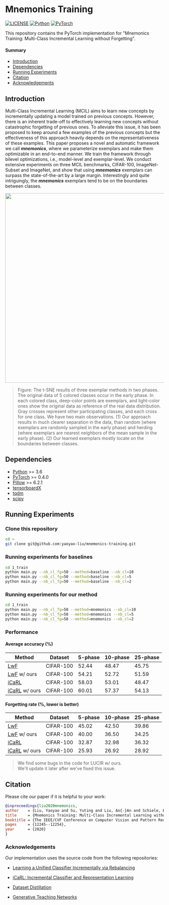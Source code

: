 # Mnemonics Training

[![LICENSE](https://img.shields.io/badge/license-MIT-green?style=flat-square)](https://github.com/yaoyao-liu/mnemonics/blob/master/LICENSE)
[![Python](https://img.shields.io/badge/python-3.6-blue.svg?style=flat-square)](https://www.python.org/)
[![PyTorch](https://img.shields.io/badge/pytorch-0.4.0-%237732a8?style=flat-square)](https://pytorch.org/)

This repository contains the PyTorch implementation for "Mnemonics Training: Multi-Class Incremental Learning without Forgetting".

#### Summary

* [Introduction](#introduction)
* [Dependencies](#dependencies)
* [Running Experiments](#running-experiments)
* [Citation](#citation)
* [Acknowledgements](#acknowledgements)

## Introduction

Multi-Class Incremental Learning (MCIL) aims to learn new concepts by incrementally updating a model trained on previous concepts. However, there is an inherent trade-off to effectively learning new concepts without catastrophic forgetting of previous ones. To alleviate this issue, it has been proposed to keep around a few examples of the previous concepts but the effectiveness of this approach heavily depends on the representativeness of these examples. This paper proposes a novel and automatic framework we call ***mnemonics***, where we parameterize exemplars and make them optimizable in an end-to-end manner. We train the framework through bilevel optimizations, i.e., model-level and exemplar-level. We conduct extensive experiments on three MCIL benchmarks, CIFAR-100, ImageNet-Subset and ImageNet, and show that using ***mnemonics*** exemplars can surpass the state-of-the-art by a large margin. Interestingly and quite intriguingly, the ***mnemonics*** exemplars tend to be on the boundaries between classes.


<p align="center">
    <img src="https://yyliu.net/images/misc/mnemonics.png" width="600"/>
</p>

> Figure: The t-SNE results of three exemplar methods in two phases. The original data of 5 colored classes occur in the early phase. In each colored class, deep-color points are exemplars, and light-color ones show the original data as reference of the real data distribution. Gray crosses represent other participating classes, and each cross for one class. We have two main observations. (1) Our approach results in much clearer separation in the data, than random (where exemplars are randomly sampled in the early phase) and herding (where exemplars are nearest neighbors of the mean sample in the early phase). (2) Our learned exemplars mostly locate on the boundaries between classes.

## Dependencies

- [Python](https://www.python.org/) >= 3.6
- [PyTorch](https://pytorch.org/) >= 0.4.0
- [Pillow](https://pillow.readthedocs.io/en/stable/) >= 6.2.1
- [tensorboardX](https://github.com/lanpa/tensorboardX)
- [tqdm](https://github.com/tqdm/tqdm)
- [scipy](https://www.scipy.org/)


## Running Experiments


### Clone this repository

```bash
cd ~
git clone git@github.com:yaoyao-liu/mnemonics-training.git
```

### Running experiments for baselines

```bash
cd 1_train
python main.py --nb_cl_fg=50 --method=baseline --nb_cl=10
python main.py --nb_cl_fg=50 --method=baseline --nb_cl=5
python main.py --nb_cl_fg=50 --method=baseline --nb_cl=2
```

### Running experiments for our method

```bash
cd 1_train
python main.py --nb_cl_fg=50 --method=mnemonics --nb_cl=10
python main.py --nb_cl_fg=50 --method=mnemonics --nb_cl=5
python main.py --nb_cl_fg=50 --method=mnemonics --nb_cl=2
```

### Performance

#### Average accuracy (%)

| Method          | Dataset   | 5-phase     | 10-phase     | 25-phase    | 
| ----------      | --------- | ----------  | ----------   |------------ |
| [LwF](https://arxiv.org/abs/1606.09282)  | CIFAR-100 | 52.44  | 48.47   | 45.75 |
| [LwF](https://arxiv.org/abs/1606.09282) w/ ours  | CIFAR-100 | 54.21  | 52.72   | 51.59 |
| [iCaRL](https://arxiv.org/abs/1611.07725)  | CIFAR-100 | 58.03  | 53.01  | 48.47 |
| [iCaRL](https://arxiv.org/abs/1611.07725) w/ ours | CIFAR-100 | 60.01  | 57.37   | 54.13 |

#### Forgetting rate (%, lower is better)

| Method          | Dataset   | 5-phase     | 10-phase     | 25-phase    | 
| ----------      | --------- | ----------  | ----------   |------------ |
| [LwF](https://arxiv.org/abs/1606.09282)  | CIFAR-100 | 45.02  | 42.50   | 39.86 |
| [LwF](https://arxiv.org/abs/1606.09282) w/ ours  | CIFAR-100 | 40.00  | 36.50   | 34.25 |
| [iCaRL](https://arxiv.org/abs/1611.07725)  | CIFAR-100 | 32.87  | 32.98 | 36.32 |
| [iCaRL](https://arxiv.org/abs/1611.07725) w/ ours | CIFAR-100 | 25.93  | 26.92   | 28.92 |

> We find some bugs in the code for LUCIR w/ ours. <br /> We'll update it later after we've fixed this issue.

## Citation

Please cite our paper if it is helpful to your work:

```bibtex
@inproceedings{liu2020mnemonics,
author    = {Liu, Yaoyao and Su, Yuting and Liu, An{-}An and Schiele, Bernt and Sun, Qianru},
title     = {Mnemonics Training: Multi-Class Incremental Learning without Forgetting},
booktitle = {The IEEE/CVF Conference on Computer Vision and Pattern Recognition (CVPR)},
pages     = {12245--12254},
year      = {2020}
}
```

### Acknowledgements

Our implementation uses the source code from the following repositories:

* [Learning a Unified Classifier Incrementally via Rebalancing](https://github.com/hshustc/CVPR19_Incremental_Learning)

* [iCaRL: Incremental Classifier and Representation Learning](https://github.com/srebuffi/iCaRL)

* [Dataset Distillation](https://github.com/SsnL/dataset-distillation)

* [Generative Teaching Networks](https://github.com/uber-research/GTN)
